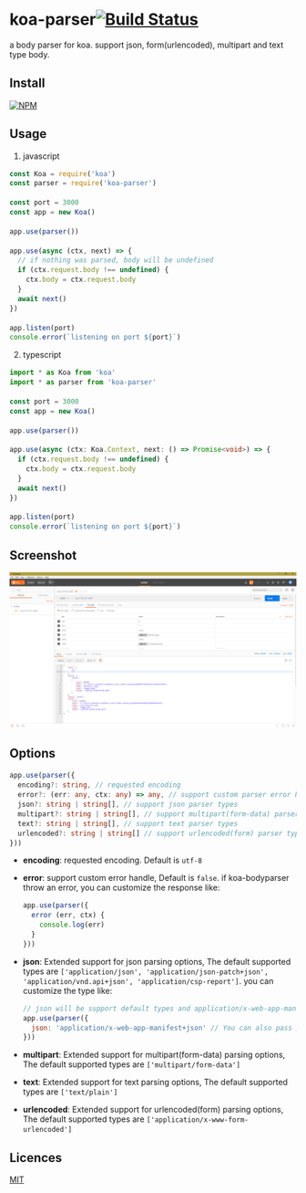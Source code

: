 # koa-parser[![Build Status](https://travis-ci.org/nashaofu/koa-parser.svg?branch=master)](https://travis-ci.org/nashaofu/koa-parser)
a body parser for koa. support json, form(urlencoded), multipart and text type body.

## Install

[![NPM](https://nodei.co/npm/koa-parser.png?downloads=true&downloadRank=true&stars=true)](https://nodei.co/npm/koa-parser/)

## Usage

1. javascript
```js
const Koa = require('koa')
const parser = require('koa-parser')

const port = 3000
const app = new Koa()

app.use(parser())

app.use(async (ctx, next) => {
  // if nothing was parsed, body will be undefined
  if (ctx.request.body !== undefined) {
    ctx.body = ctx.request.body
  }
  await next()
})

app.listen(port)
console.error(`listening on port ${port}`)
```
2. typescript
```typescript
import * as Koa from 'koa'
import * as parser from 'koa-parser'

const port = 3000
const app = new Koa()

app.use(parser())

app.use(async (ctx: Koa.Context, next: () => Promise<void>) => {
  if (ctx.request.body !== undefined) {
    ctx.body = ctx.request.body
  }
  await next()
})

app.listen(port)
console.error(`listening on port ${port}`)
```

## Screenshot

![default options](./screenshot/1.png)

## Options

```typescript
app.use(parser({
  encoding?: string, // requested encoding
  error?: (err: any, ctx: any) => any, // support custom parser error handle
  json?: string | string[], // support json parser types
  multipart?: string | string[], // support multipart(form-data) parser types
  text?: string | string[], // support text parser types
  urlencoded?: string | string[] // support urlencoded(form) parser types
}))
```

* **encoding**: requested encoding. Default is ``utf-8``

* **error**: support custom error handle, Default is ``false``. if koa-bodyparser throw an error, you can customize the response like:
  ```js
  app.use(parser({
    error (err, ctx) {
      console.log(err)
    }
  }))
  ```

* **json**: Extended support for json parsing options, The default supported types are ``['application/json', 'application/json-patch+json', 'application/vnd.api+json', 'application/csp-report']``. you can customize the type like:
  ```js
  // json will be support default types and application/x-web-app-manifest+json
  app.use(parser({
    json: 'application/x-web-app-manifest+json' // You can also pass parameters in an array
  }))
  ```

* **multipart**: Extended support for multipart(form-data) parsing options, The default supported types are ``['multipart/form-data']``

* **text**: Extended support for text parsing options, The default supported types are ``['text/plain']``

* **urlencoded**: Extended support for urlencoded(form) parsing options, The default supported types are ``['application/x-www-form-urlencoded']``

## Licences

[MIT](LICENSE)
